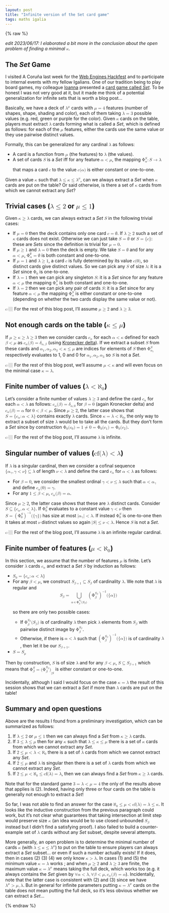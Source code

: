 ```yaml
---
layout: post
title: "Infinite version of the Set card game"
tags: maths igalia
---
```


{% raw %}

  <p><em>edit 2023/06/17: I elaborated a bit more in the conclusion about the open problem of finding a minimal <math xmlns="http://www.w3.org/1998/Math/MathML"><semantics><mi>κ</mi><annotation encoding="TeX">\kappa</annotation></semantics></math>.</em></p>

<h2 id="the-set-game">The <em>Set</em> Game</h2>

<p>I visited A Coruña last week for the <a href="https://webengineshackfest.org">Web Engines Hackfest</a> and to participate to internal events with my fellow Igalians. One of our tradition being to play board games, my colleague <a href="https://www.igalia.com/team/idimitriou">Ioanna</a> presented a <a href="https://en.wikipedia.org/wiki/Set_(card_game)">card game called <em>Set</em></a>. To be honest I was not very good at it, but it made me think of a potential generalization for infinite sets that is worth a blog post…</p>

<p>Basically, we have a deck of <math xmlns="http://www.w3.org/1998/Math/MathML"><semantics><msup><mi>λ</mi><mi>μ</mi></msup><annotation encoding="TeX">\lambda^\mu</annotation></semantics></math> cards with <math xmlns="http://www.w3.org/1998/Math/MathML"><semantics><mrow><mi>μ</mi><mo>=</mo><mn>4</mn></mrow><annotation encoding="TeX">\mu = 4</annotation></semantics></math> features (number of shapes, shape, shading and color), each of them taking <math xmlns="http://www.w3.org/1998/Math/MathML"><semantics><mrow><mi>λ</mi><mo>=</mo><mn>3</mn></mrow><annotation encoding="TeX">\lambda = 3</annotation></semantics></math> possible values (e.g. red, green or purple for the color). Given <math xmlns="http://www.w3.org/1998/Math/MathML"><semantics><mi>κ</mi><annotation encoding="TeX">\kappa</annotation></semantics></math> cards on the table, players must extract <math xmlns="http://www.w3.org/1998/Math/MathML"><semantics><mi>λ</mi><annotation encoding="TeX">\lambda</annotation></semantics></math> cards forming what is called a <em>Set</em>, which is defined as follows: for each of the <math xmlns="http://www.w3.org/1998/Math/MathML"><semantics><mi>μ</mi><annotation encoding="TeX">\mu</annotation></semantics></math> features, either the cards use the same value or they use pairwise distinct values.</p>

<p>Formally, this can be generalized for any cardinal <math xmlns="http://www.w3.org/1998/Math/MathML"><semantics><mi>λ</mi><annotation encoding="TeX">\lambda</annotation></semantics></math> as follows:</p>

<ul>
  <li>A card is a function from <math xmlns="http://www.w3.org/1998/Math/MathML"><semantics><mi>μ</mi><annotation encoding="TeX">\mu</annotation></semantics></math> (the features) to <math xmlns="http://www.w3.org/1998/Math/MathML"><semantics><mi>λ</mi><annotation encoding="TeX">\lambda</annotation></semantics></math> (the values).</li>
  <li>A set of cards <math xmlns="http://www.w3.org/1998/Math/MathML"><semantics><mi>S</mi><annotation encoding="TeX">S</annotation></semantics></math> is a <em>Set</em> iff for any feature <math xmlns="http://www.w3.org/1998/Math/MathML"><semantics><mrow><mi>α</mi><mo>&lt;</mo><mi>μ</mi></mrow><annotation encoding="TeX">\alpha &lt; \mu</annotation></semantics></math>, the mapping
    <math xmlns="http://www.w3.org/1998/Math/MathML"><semantics><mrow><msubsup><mi mathvariant="normal">Φ</mi><mi>α</mi><mi>S</mi></msubsup><mo>:</mo><mi>S</mi><mo stretchy="false">→</mo><mi>λ</mi></mrow><annotation encoding="TeX">\Phi_\alpha^S : S \rightarrow \lambda</annotation></semantics></math>
    <p>that maps a card <math xmlns="http://www.w3.org/1998/Math/MathML"><semantics><mi>c</mi><annotation encoding="TeX">c</annotation></semantics></math> to the value <math xmlns="http://www.w3.org/1998/Math/MathML"><semantics><mrow><mi>c</mi><mo stretchy="false">(</mo><mi>α</mi><mo stretchy="false">)</mo></mrow><annotation encoding="TeX">c(\alpha)</annotation></semantics></math> is either constant or one-to-one.</p>
  </li>
</ul>

<p>Given a value <math xmlns="http://www.w3.org/1998/Math/MathML"><semantics><mi>κ</mi><annotation encoding="TeX">\kappa</annotation></semantics></math> such that <math xmlns="http://www.w3.org/1998/Math/MathML"><semantics><mrow><mi>λ</mi><mo>≤</mo><mi>κ</mi><mo>≤</mo><msup><mi>λ</mi><mi>μ</mi></msup></mrow><annotation encoding="TeX">\lambda \leq \kappa \leq \lambda^\mu</annotation></semantics></math>, can we always extract a <em>Set</em> when <math xmlns="http://www.w3.org/1998/Math/MathML"><semantics><mi>κ</mi><annotation encoding="TeX">\kappa</annotation></semantics></math> cards are put on the table? Or said otherwise, is there a set of <math xmlns="http://www.w3.org/1998/Math/MathML"><semantics><mi>κ</mi><annotation encoding="TeX">\kappa</annotation></semantics></math> cards from which we cannot extract any <em>Set</em>?</p>

<h2 id="trivial-cases-λ2lambda-leq-2-or-μ1mu-leq-1">Trivial cases (<math xmlns="http://www.w3.org/1998/Math/MathML"><semantics><mrow><mi>λ</mi><mo>≤</mo><mn>2</mn></mrow><annotation encoding="TeX">\lambda \leq 2</annotation></semantics></math> or <math xmlns="http://www.w3.org/1998/Math/MathML"><semantics><mrow><mi>μ</mi><mo>≤</mo><mn>1</mn></mrow><annotation encoding="TeX">\mu \leq 1</annotation></semantics></math>)</h2>

<p>Given <math xmlns="http://www.w3.org/1998/Math/MathML"><semantics><mrow><mi>κ</mi><mo>≥</mo><mi>λ</mi></mrow><annotation encoding="TeX">\kappa \geq \lambda</annotation></semantics></math> cards, we can always extract a <em>Set</em> <math xmlns="http://www.w3.org/1998/Math/MathML"><semantics><mi>S</mi><annotation encoding="TeX">S</annotation></semantics></math> in the following trivial cases:</p>

<ul>
  <li>If <math xmlns="http://www.w3.org/1998/Math/MathML"><semantics><mrow><mi>μ</mi><mo>=</mo><mn>0</mn></mrow><annotation encoding="TeX">\mu = 0</annotation></semantics></math> then the deck contains only one card <math xmlns="http://www.w3.org/1998/Math/MathML"><semantics><mrow><mi>c</mi><mo>=</mo><mi>∅</mi></mrow><annotation encoding="TeX">c = \emptyset</annotation></semantics></math>. If <math xmlns="http://www.w3.org/1998/Math/MathML"><semantics><mrow><mi>λ</mi><mo>≥</mo><mn>2</mn></mrow><annotation encoding="TeX">\lambda \geq 2</annotation></semantics></math> such a set of <math xmlns="http://www.w3.org/1998/Math/MathML"><semantics><mi>κ</mi><annotation encoding="TeX">\kappa</annotation></semantics></math> cards does not exist. Otherwise we can just take <math xmlns="http://www.w3.org/1998/Math/MathML"><semantics><mrow><mi>S</mi><mo>=</mo><mi>∅</mi></mrow><annotation encoding="TeX">S = \emptyset</annotation></semantics></math> or <math xmlns="http://www.w3.org/1998/Math/MathML"><semantics><mrow><mi>S</mi><mo>=</mo><mrow><mo stretchy="false">{</mo><mi>c</mi><mo stretchy="false">}</mo></mrow></mrow><annotation encoding="TeX">S ={\{c\}}</annotation></semantics></math>: these are <em>Sets</em> since the definition is trivial for <math xmlns="http://www.w3.org/1998/Math/MathML"><semantics><mrow><mi>μ</mi><mo>=</mo><mn>0</mn></mrow><annotation encoding="TeX">\mu = 0</annotation></semantics></math>.</li>
  <li>If <math xmlns="http://www.w3.org/1998/Math/MathML"><semantics><mrow><mi>μ</mi><mo>≥</mo><mn>1</mn></mrow><annotation encoding="TeX">\mu \geq 1</annotation></semantics></math> and <math xmlns="http://www.w3.org/1998/Math/MathML"><semantics><mrow><mi>λ</mi><mo>=</mo><mn>0</mn></mrow><annotation encoding="TeX">\lambda = 0</annotation></semantics></math> then the deck is empty. We take <math xmlns="http://www.w3.org/1998/Math/MathML"><semantics><mrow><mi>S</mi><mo>=</mo><mi>∅</mi></mrow><annotation encoding="TeX">S = \emptyset</annotation></semantics></math> and for any <math xmlns="http://www.w3.org/1998/Math/MathML"><semantics><mrow><mi>α</mi><mo>&lt;</mo><mi>μ</mi></mrow><annotation encoding="TeX">\alpha &lt; \mu</annotation></semantics></math>, <math xmlns="http://www.w3.org/1998/Math/MathML"><semantics><mrow><msubsup><mi mathvariant="normal">Φ</mi><mi>α</mi><mi>∅</mi></msubsup><mo>=</mo><mi>∅</mi></mrow><annotation encoding="TeX">\Phi_\alpha^\emptyset = \emptyset</annotation></semantics></math> is both constant and one-to-one.</li>
  <li>If <math xmlns="http://www.w3.org/1998/Math/MathML"><semantics><mrow><mi>μ</mi><mo>=</mo><mn>1</mn></mrow><annotation encoding="TeX">\mu = 1</annotation></semantics></math> and <math xmlns="http://www.w3.org/1998/Math/MathML"><semantics><mrow><mi>λ</mi><mo>≥</mo><mn>1</mn></mrow><annotation encoding="TeX">\lambda \geq 1</annotation></semantics></math>, a card <math xmlns="http://www.w3.org/1998/Math/MathML"><semantics><mi>c</mi><annotation encoding="TeX">c</annotation></semantics></math> is fully determined by its value <math xmlns="http://www.w3.org/1998/Math/MathML"><semantics><mrow><mi>c</mi><mo stretchy="false">(</mo><mn>0</mn><mo stretchy="false">)</mo></mrow><annotation encoding="TeX">c(0)</annotation></semantics></math>, so distinct cards give distinct values. So we can pick any <math xmlns="http://www.w3.org/1998/Math/MathML"><semantics><mi>S</mi><annotation encoding="TeX">S</annotation></semantics></math> of size <math xmlns="http://www.w3.org/1998/Math/MathML"><semantics><mi>λ</mi><annotation encoding="TeX">\lambda</annotation></semantics></math>: it is a <em>Set</em> since <math xmlns="http://www.w3.org/1998/Math/MathML"><semantics><msub><mi mathvariant="normal">Φ</mi><mn>0</mn></msub><annotation encoding="TeX">\Phi_0</annotation></semantics></math> is one-to-one.</li>
  <li>If <math xmlns="http://www.w3.org/1998/Math/MathML"><semantics><mrow><mi>λ</mi><mo>=</mo><mn>1</mn></mrow><annotation encoding="TeX">\lambda = 1</annotation></semantics></math> then we can pick any singleton <math xmlns="http://www.w3.org/1998/Math/MathML"><semantics><mi>S</mi><annotation encoding="TeX">S</annotation></semantics></math>: it is a <em>Set</em> since for any feature <math xmlns="http://www.w3.org/1998/Math/MathML"><semantics><mrow><mi>α</mi><mo>&lt;</mo><mi>μ</mi></mrow><annotation encoding="TeX">\alpha &lt; \mu</annotation></semantics></math> the mapping <math xmlns="http://www.w3.org/1998/Math/MathML"><semantics><msubsup><mi mathvariant="normal">Φ</mi><mi>α</mi><mi>S</mi></msubsup><annotation encoding="TeX">\Phi_\alpha^S</annotation></semantics></math> is both constant and one-to-one.</li>
  <li>If <math xmlns="http://www.w3.org/1998/Math/MathML"><semantics><mrow><mi>λ</mi><mo>=</mo><mn>2</mn></mrow><annotation encoding="TeX">\lambda = 2</annotation></semantics></math> then we can pick any pair of cards <math xmlns="http://www.w3.org/1998/Math/MathML"><semantics><mi>S</mi><annotation encoding="TeX">S</annotation></semantics></math>: it is a <em>Set</em> since for any feature <math xmlns="http://www.w3.org/1998/Math/MathML"><semantics><mrow><mi>α</mi><mo>&lt;</mo><mi>μ</mi></mrow><annotation encoding="TeX">\alpha &lt; \mu</annotation></semantics></math> the mapping <math xmlns="http://www.w3.org/1998/Math/MathML"><semantics><msubsup><mi mathvariant="normal">Φ</mi><mi>α</mi><mi>S</mi></msubsup><annotation encoding="TeX">\Phi_\alpha^S</annotation></semantics></math> is either constant or one-to-one (depending on whether the two cards display the same value or not).</li>
</ul>

<p>👉🏼 For the rest of this blog post, I’ll assume <math xmlns="http://www.w3.org/1998/Math/MathML"><semantics><mrow><mi>μ</mi><mo>≥</mo><mn>2</mn></mrow><annotation encoding="TeX">\mu \geq 2</annotation></semantics></math> and <math xmlns="http://www.w3.org/1998/Math/MathML"><semantics><mrow><mi>λ</mi><mo>≥</mo><mn>3</mn></mrow><annotation encoding="TeX">\lambda \geq 3</annotation></semantics></math>.</p>

<h2 id="not-enough-cards-on-the-table-κμkappa-leq-mu">Not enough cards on the table (<math xmlns="http://www.w3.org/1998/Math/MathML"><semantics><mrow><mi>κ</mi><mo>≤</mo><mi>μ</mi></mrow><annotation encoding="TeX">\kappa \leq \mu</annotation></semantics></math>)</h2>

<p>If <math xmlns="http://www.w3.org/1998/Math/MathML"><semantics><mrow><mi>μ</mi><mo>≥</mo><mi>κ</mi><mo>≥</mo><mi>λ</mi><mo>≥</mo><mn>3</mn></mrow><annotation encoding="TeX">\mu \geq \kappa \geq \lambda \geq 3</annotation></semantics></math> then we consider cards <math xmlns="http://www.w3.org/1998/Math/MathML"><semantics><msub><mi>c</mi><mi>α</mi></msub><annotation encoding="TeX">c_\alpha</annotation></semantics></math> for each <math xmlns="http://www.w3.org/1998/Math/MathML"><semantics><mrow><mi>α</mi><mo>&lt;</mo><mi>κ</mi></mrow><annotation encoding="TeX">\alpha &lt; \kappa</annotation></semantics></math> defined for each <math xmlns="http://www.w3.org/1998/Math/MathML"><semantics><mrow><mi>β</mi><mo>&lt;</mo><mi>μ</mi></mrow><annotation encoding="TeX">\beta &lt; \mu</annotation></semantics></math> as <math xmlns="http://www.w3.org/1998/Math/MathML"><semantics><mrow><msub><mi>c</mi><mi>α</mi></msub><mrow><mo stretchy="false">(</mo><mi>β</mi><mo stretchy="false">)</mo></mrow><mo>=</mo><msub><mi>δ</mi><mrow><mi>α</mi><mo>,</mo><mi>β</mi></mrow></msub></mrow><annotation encoding="TeX">c_\alpha{(\beta)} = \delta_{\alpha, \beta} </annotation></semantics></math> (using <a href="https://en.wikipedia.org/wiki/Kronecker_delta">Kronecker delta</a>). If we extract a subset <math xmlns="http://www.w3.org/1998/Math/MathML"><semantics><mi>S</mi><annotation encoding="TeX">S</annotation></semantics></math> from these cards and <math xmlns="http://www.w3.org/1998/Math/MathML"><semantics><mrow><msub><mi>α</mi><mn>1</mn></msub><mo>,</mo><msub><mi>α</mi><mn>2</mn></msub><mo>,</mo><msub><mi>α</mi><mn>3</mn></msub><mo>&lt;</mo><mi>κ</mi><mo>≤</mo><mi>μ</mi></mrow><annotation encoding="TeX">\alpha_1, \alpha_2, \alpha_3 &lt; \kappa \leq \mu</annotation></semantics></math> are indices for elements of <math xmlns="http://www.w3.org/1998/Math/MathML"><semantics><mi>S</mi><annotation encoding="TeX">S</annotation></semantics></math> then <math xmlns="http://www.w3.org/1998/Math/MathML"><semantics><msubsup><mi mathvariant="normal">Φ</mi><msub><mi>α</mi><mn>1</mn></msub><mi>S</mi></msubsup><annotation encoding="TeX">\Phi_{\alpha_1}^S</annotation></semantics></math> respectively evaluates to 1, 0 and 0 for <math xmlns="http://www.w3.org/1998/Math/MathML"><semantics><mrow><msub><mi>α</mi><mn>1</mn></msub><mo>,</mo><msub><mi>α</mi><mn>2</mn></msub><mo>,</mo><msub><mi>α</mi><mn>3</mn></msub></mrow><annotation encoding="TeX">\alpha_1, \alpha_2, \alpha_3</annotation></semantics></math> so <math xmlns="http://www.w3.org/1998/Math/MathML"><semantics><mi>S</mi><annotation encoding="TeX">S</annotation></semantics></math> is not a <em>Set</em>.</p>

<p>👉🏼 For the rest of this blog post, we’ll assume <math xmlns="http://www.w3.org/1998/Math/MathML"><semantics><mrow><mi>μ</mi><mo>&lt;</mo><mi>κ</mi></mrow><annotation encoding="TeX">\mu &lt; \kappa</annotation></semantics></math> and will even focus on the minimal case <math xmlns="http://www.w3.org/1998/Math/MathML"><semantics><mrow><mi>κ</mi><mo>=</mo><mi>λ</mi></mrow><annotation encoding="TeX">\kappa = \lambda</annotation></semantics></math>.</p>

<h2 id="finite-number-of-values-λltℵ0lambda-lt-aleph_0">Finite number of values (<math xmlns="http://www.w3.org/1998/Math/MathML"><semantics><mrow><mi>λ</mi><mo>&lt;</mo><msub><mi>ℵ</mi><mn>0</mn></msub></mrow><annotation encoding="TeX">\lambda &lt; \aleph_0</annotation></semantics></math>)</h2>

<p>Let’s consider a finite number of values <math xmlns="http://www.w3.org/1998/Math/MathML"><semantics><mrow><mi>λ</mi><mo>≥</mo><mn>3</mn></mrow><annotation encoding="TeX">\lambda \geq 3</annotation></semantics></math> and define the card <math xmlns="http://www.w3.org/1998/Math/MathML"><semantics><msub><mi>c</mi><mi>α</mi></msub><annotation encoding="TeX">c_\alpha</annotation></semantics></math> for each <math xmlns="http://www.w3.org/1998/Math/MathML"><semantics><mrow><mi>α</mi><mo>&lt;</mo><mi>λ</mi></mrow><annotation encoding="TeX">\alpha &lt; \lambda</annotation></semantics></math> as follows: <math xmlns="http://www.w3.org/1998/Math/MathML"><semantics><mrow><msub><mi>c</mi><mi>α</mi></msub><mo stretchy="false">(</mo><mi>β</mi><mo stretchy="false">)</mo><mo>=</mo><msub><mi>δ</mi><mrow><mi>α</mi><mo>,</mo><mn>0</mn></mrow></msub></mrow><annotation encoding="TeX">c_\alpha(\beta) = \delta_{\alpha, 0}</annotation></semantics></math> for <math xmlns="http://www.w3.org/1998/Math/MathML"><semantics><mrow><mi>β</mi><mo>=</mo><mn>0</mn></mrow><annotation encoding="TeX">\beta=0</annotation></semantics></math> (again Kronecker delta) and <math xmlns="http://www.w3.org/1998/Math/MathML"><semantics><mrow><msub><mi>c</mi><mi>α</mi></msub><mo stretchy="false">(</mo><mi>β</mi><mo stretchy="false">)</mo><mo>=</mo><mi>α</mi></mrow><annotation encoding="TeX">c_\alpha(\beta) = \alpha</annotation></semantics></math> for <math xmlns="http://www.w3.org/1998/Math/MathML"><semantics><mrow><mn>0</mn><mo>&lt;</mo><mi>β</mi><mo>&lt;</mo><mi>μ</mi></mrow><annotation encoding="TeX">0 &lt; \beta &lt; \mu</annotation></semantics></math>. Since <math xmlns="http://www.w3.org/1998/Math/MathML"><semantics><mrow><mi>μ</mi><mo>≥</mo><mn>2</mn></mrow><annotation encoding="TeX">\mu \geq 2</annotation></semantics></math>, the latter case shows that <math xmlns="http://www.w3.org/1998/Math/MathML"><semantics><mrow><mi>S</mi><mo>=</mo><mo stretchy="false">{</mo><msub><mi>c</mi><mi>α</mi></msub><mo>:</mo><mi>α</mi><mo>&lt;</mo><mi>λ</mi><mo stretchy="false">}</mo></mrow><annotation encoding="TeX">S = \{ c_\alpha : \alpha &lt; \lambda \}</annotation></semantics></math> contains exactly <math xmlns="http://www.w3.org/1998/Math/MathML"><semantics><mi>λ</mi><annotation encoding="TeX">\lambda</annotation></semantics></math> cards. Since <math xmlns="http://www.w3.org/1998/Math/MathML"><semantics><mrow><mi>κ</mi><mo>=</mo><mi>λ</mi><mo>&lt;</mo><msub><mi>ℵ</mi><mn>0</mn></msub></mrow><annotation encoding="TeX">\kappa = \lambda &lt; \aleph_0</annotation></semantics></math>, the only way to extract a subset of size <math xmlns="http://www.w3.org/1998/Math/MathML"><semantics><mi>λ</mi><annotation encoding="TeX">\lambda</annotation></semantics></math> would be to take all the cards. But they don’t form a <em>Set</em> since by construction <math xmlns="http://www.w3.org/1998/Math/MathML"><semantics><mrow><mrow><msub><mi mathvariant="normal">Φ</mi><mn>0</mn></msub><mrow><mo stretchy="false">(</mo><msub><mi>c</mi><mn>0</mn></msub><mo stretchy="false">)</mo></mrow></mrow><mo>=</mo><mn>1</mn><mo>≠</mo><mn>0</mn><mo>=</mo><mrow><msub><mi mathvariant="normal">Φ</mi><mn>0</mn></msub><mrow><mo stretchy="false">(</mo><msub><mi>c</mi><mn>1</mn></msub><mo stretchy="false">)</mo></mrow></mrow><mo>=</mo><mrow><msub><mi mathvariant="normal">Φ</mi><mn>0</mn></msub><mrow><mo stretchy="false">(</mo><msub><mi>c</mi><mn>2</mn></msub><mo stretchy="false">)</mo></mrow></mrow></mrow><annotation encoding="TeX">{\Phi_0{(c_0)}} = 1 \neq 0 = {\Phi_0{(c_1)}} = {\Phi_0{(c_2)}}</annotation></semantics></math>.</p>

<p>👉🏼 For the rest of the blog post, I’ll assume <math xmlns="http://www.w3.org/1998/Math/MathML"><semantics><mi>λ</mi><annotation encoding="TeX">\lambda</annotation></semantics></math> is infinite.</p>

<h2 id="singular-number-of-values-cfλltλmicflambda-lt-lambda">Singular number of values (<math xmlns="http://www.w3.org/1998/Math/MathML"><semantics><mrow><mi>cf</mi><mo stretchy="false">(</mo><mi>λ</mi><mo stretchy="false">)</mo><mo>&lt;</mo><mi>λ</mi></mrow><annotation encoding="TeX">\mi{cf}(\lambda) &lt; \lambda</annotation></semantics></math>)</h2>

<p>If <math xmlns="http://www.w3.org/1998/Math/MathML"><semantics><mi>λ</mi><annotation encoding="TeX">\lambda</annotation></semantics></math> is a singular cardinal, then we consider a cofinal sequence <math xmlns="http://www.w3.org/1998/Math/MathML"><semantics><mrow><mrow><mo stretchy="false">{</mo><msub><mi>α</mi><mi>γ</mi></msub><mo>,</mo><mi>γ</mi><mo>&lt;</mo><mi>ν</mi><mo stretchy="false">}</mo></mrow><mo>⊆</mo><mi>λ</mi></mrow><annotation encoding="TeX">{\{ \alpha_{\gamma}, \gamma &lt; \nu \}} \subseteq \lambda</annotation></semantics></math> of length <math xmlns="http://www.w3.org/1998/Math/MathML"><semantics><mrow><mi>ν</mi><mo>&lt;</mo><mi>λ</mi></mrow><annotation encoding="TeX">\nu &lt; \lambda</annotation></semantics></math> and define the card <math xmlns="http://www.w3.org/1998/Math/MathML"><semantics><msub><mi>c</mi><mi>α</mi></msub><annotation encoding="TeX">c_\alpha</annotation></semantics></math> for <math xmlns="http://www.w3.org/1998/Math/MathML"><semantics><mrow><mi>α</mi><mo>&lt;</mo><mi>λ</mi></mrow><annotation encoding="TeX">\alpha &lt; \lambda</annotation></semantics></math> as follows:</p>

<ul>
  <li>For <math xmlns="http://www.w3.org/1998/Math/MathML"><semantics><mrow><mi>β</mi><mo>=</mo><mn>0</mn></mrow><annotation encoding="TeX">\beta = 0</annotation></semantics></math>, we consider the smallest ordinal <math xmlns="http://www.w3.org/1998/Math/MathML"><semantics><mrow><mi>γ</mi><mo>&lt;</mo><mi>ν</mi><mo>≤</mo><mi>λ</mi></mrow><annotation encoding="TeX">\gamma &lt; \nu \leq \lambda</annotation></semantics></math> such that <math xmlns="http://www.w3.org/1998/Math/MathML"><semantics><mrow><mi>α</mi><mo>&lt;</mo><msub><mi>α</mi><mi>γ</mi></msub></mrow><annotation encoding="TeX">\alpha &lt; \alpha_\gamma</annotation></semantics></math> and define <math xmlns="http://www.w3.org/1998/Math/MathML"><semantics><mrow><msub><mi>c</mi><mi>α</mi></msub><mrow><mo stretchy="false">(</mo><mn>0</mn><mo stretchy="false">)</mo></mrow><mo>=</mo><mi>γ</mi></mrow><annotation encoding="TeX">c_\alpha{(0)} = \gamma</annotation></semantics></math>.</li>
  <li>For any <math xmlns="http://www.w3.org/1998/Math/MathML"><semantics><mrow><mn>1</mn><mo>≤</mo><mi>β</mi><mo>&lt;</mo><mi>μ</mi></mrow><annotation encoding="TeX">1 \leq \beta &lt; \mu</annotation></semantics></math>, <math xmlns="http://www.w3.org/1998/Math/MathML"><semantics><mrow><mrow><msub><mi>c</mi><mi>α</mi></msub><mrow><mo stretchy="false">(</mo><mi>β</mi><mo stretchy="false">)</mo></mrow></mrow><mo>=</mo><mi>α</mi></mrow><annotation encoding="TeX">{c_\alpha{(\beta)}} = \alpha</annotation></semantics></math>.</li>
</ul>

<p>Since <math xmlns="http://www.w3.org/1998/Math/MathML"><semantics><mrow><mi>μ</mi><mo>≥</mo><mn>2</mn></mrow><annotation encoding="TeX">\mu \geq 2</annotation></semantics></math>, the latter case shows that these are <math xmlns="http://www.w3.org/1998/Math/MathML"><semantics><mi>λ</mi><annotation encoding="TeX">\lambda</annotation></semantics></math> distinct cards. Consider <math xmlns="http://www.w3.org/1998/Math/MathML"><semantics><mrow><mi>S</mi><mo>⊆</mo><mrow><mo stretchy="false">{</mo><msub><mi>c</mi><mi>α</mi></msub><mo>,</mo><mi>α</mi><mo>&lt;</mo><mi>λ</mi><mo stretchy="false">}</mo></mrow></mrow><annotation encoding="TeX">S \subseteq {\{c_\alpha, \alpha &lt; \lambda \}}</annotation></semantics></math>. If <math xmlns="http://www.w3.org/1998/Math/MathML"><semantics><msubsup><mi mathvariant="normal">Φ</mi><mn>0</mn><mi>S</mi></msubsup><annotation encoding="TeX">\Phi_0^S</annotation></semantics></math> evaluates to a constant value <math xmlns="http://www.w3.org/1998/Math/MathML"><semantics><mrow><mi>γ</mi><mo>&lt;</mo><mi>ν</mi></mrow><annotation encoding="TeX">\gamma &lt; \nu</annotation></semantics></math> then <math xmlns="http://www.w3.org/1998/Math/MathML"><semantics><mrow><mi>S</mi><mo>=</mo><msup><mrow><mo>(</mo><msubsup><mi mathvariant="normal">Φ</mi><mn>0</mn><mi>S</mi></msubsup><mo>)</mo></mrow><mrow><mo>−</mo><mn>1</mn></mrow></msup><mo stretchy="false">(</mo><mo stretchy="false">{</mo><mi>γ</mi><mo stretchy="false">}</mo><mo stretchy="false">)</mo></mrow><annotation encoding="TeX">S = {\left(\Phi_0^S\right)}^{-1}(\{\gamma\})</annotation></semantics></math> has size at most <math xmlns="http://www.w3.org/1998/Math/MathML"><semantics><mrow><mrow><mo stretchy="false">|</mo><msub><mi>α</mi><mi>γ</mi></msub><mo stretchy="false">|</mo></mrow><mo>&lt;</mo><mi>λ</mi></mrow><annotation encoding="TeX">{|\alpha_\gamma|} &lt; \lambda</annotation></semantics></math>. If instead <math xmlns="http://www.w3.org/1998/Math/MathML"><semantics><msubsup><mi mathvariant="normal">Φ</mi><mn>0</mn><mi>S</mi></msubsup><annotation encoding="TeX">\Phi_0^S</annotation></semantics></math> is one-to-one then it takes at most <math xmlns="http://www.w3.org/1998/Math/MathML"><semantics><mi>ν</mi><annotation encoding="TeX">\nu</annotation></semantics></math> distinct values so again <math xmlns="http://www.w3.org/1998/Math/MathML"><semantics><mrow><mrow><mo stretchy="false">|</mo><mi>S</mi><mo stretchy="false">|</mo></mrow><mo>≤</mo><mi>ν</mi><mo>&lt;</mo><mi>λ</mi></mrow><annotation encoding="TeX">{|S|} \leq \nu &lt; \lambda</annotation></semantics></math>. Hence <math xmlns="http://www.w3.org/1998/Math/MathML"><semantics><mi>S</mi><annotation encoding="TeX">S</annotation></semantics></math> is not a <em>Set</em>.</p>

<p>👉🏼 For the rest of the blog post, I’ll assume <math xmlns="http://www.w3.org/1998/Math/MathML"><semantics><mi>λ</mi><annotation encoding="TeX">\lambda</annotation></semantics></math> is an infinite regular cardinal.</p>

<h2 id="finite-number-of-features-μltℵ0mu-lt-aleph_0">Finite number of features (<math xmlns="http://www.w3.org/1998/Math/MathML"><semantics><mrow><mi>μ</mi><mo>&lt;</mo><msub><mi>ℵ</mi><mn>0</mn></msub></mrow><annotation encoding="TeX">\mu &lt; \aleph_0</annotation></semantics></math>)</h2>

<p>In this section, we assume that the number of features <math xmlns="http://www.w3.org/1998/Math/MathML"><semantics><mi>μ</mi><annotation encoding="TeX">\mu</annotation></semantics></math> is finite. Let’s consider <math xmlns="http://www.w3.org/1998/Math/MathML"><semantics><mi>λ</mi><annotation encoding="TeX">\lambda</annotation></semantics></math> cards <math xmlns="http://www.w3.org/1998/Math/MathML"><semantics><msub><mi>c</mi><mi>α</mi></msub><annotation encoding="TeX">c_\alpha</annotation></semantics></math> and extract a <em>Set</em> <math xmlns="http://www.w3.org/1998/Math/MathML"><semantics><mi>S</mi><annotation encoding="TeX">S</annotation></semantics></math> by induction as follows:</p>

<ul>
  <li>
    <math xmlns="http://www.w3.org/1998/Math/MathML"><semantics><mrow><msub><mi>S</mi><mn>0</mn></msub><mo>=</mo><mo stretchy="false">{</mo><msub><mi>c</mi><mi>α</mi></msub><mo>:</mo><mi>α</mi><mo>&lt;</mo><mi>λ</mi><mo stretchy="false">}</mo></mrow><annotation encoding="TeX">S_0 = \{ c_\alpha : \alpha &lt; \lambda \}</annotation></semantics></math>
  </li>
  <li>For any <math xmlns="http://www.w3.org/1998/Math/MathML"><semantics><mrow><mi>β</mi><mo>&lt;</mo><mi>μ</mi></mrow><annotation encoding="TeX">\beta &lt; \mu</annotation></semantics></math>, we construct <math xmlns="http://www.w3.org/1998/Math/MathML"><semantics><mrow><msub><mi>S</mi><mrow><mi>β</mi><mo>+</mo><mn>1</mn></mrow></msub><mo>⊆</mo><msub><mi>S</mi><mi>β</mi></msub></mrow><annotation encoding="TeX">S_{\beta+1} \subseteq S_{\beta}</annotation></semantics></math> of cardinality <math xmlns="http://www.w3.org/1998/Math/MathML"><semantics><mi>λ</mi><annotation encoding="TeX">\lambda</annotation></semantics></math>. We note that <math xmlns="http://www.w3.org/1998/Math/MathML"><semantics><mi>λ</mi><annotation encoding="TeX">\lambda</annotation></semantics></math> is regular and
    <math xmlns="http://www.w3.org/1998/Math/MathML" display="block"><semantics><mrow><msub><mi>S</mi><mi>β</mi></msub><mo>=</mo><mrow><munder><mo>⋃</mo><mrow><mi>α</mi><mo>∊</mo><msubsup><mi mathvariant="normal">Φ</mi><mi>β</mi><msub><mi>S</mi><mi>β</mi></msub></msubsup><mrow><mo stretchy="false">(</mo><msub><mi>S</mi><mi>β</mi></msub><mo stretchy="false">)</mo></mrow></mrow></munder><msup><mrow><mo>(</mo><msubsup><mi mathvariant="normal">Φ</mi><mi>β</mi><msub><mi>S</mi><mi>β</mi></msub></msubsup><mo>)</mo></mrow><mrow><mo>−</mo><mn>1</mn></mrow></msup><mrow><mo stretchy="false">(</mo><mo stretchy="false">{</mo><mi>α</mi><mo stretchy="false">}</mo><mo stretchy="false">)</mo></mrow></mrow></mrow><annotation encoding="TeX">
S_\beta = {\bigcup_{\alpha \in \Phi_\beta^{S_\beta}{(S_\beta)}}
         {\left(\Phi_\beta^{S_\beta}\right)}^{-1}{(\{\alpha\})}
              }
</annotation></semantics></math>
    <p>so there are only two possible cases:</p>
    <ul>
      <li>If <math xmlns="http://www.w3.org/1998/Math/MathML"><semantics><mrow><msubsup><mi mathvariant="normal">Φ</mi><mi>β</mi><msub><mi>S</mi><mi>β</mi></msub></msubsup><mrow><mo stretchy="false">(</mo><msub><mi>S</mi><mi>β</mi></msub><mo stretchy="false">)</mo></mrow></mrow><annotation encoding="TeX">\Phi_\beta^{S_\beta}{(S_\beta)}</annotation></semantics></math> is of cardinality <math xmlns="http://www.w3.org/1998/Math/MathML"><semantics><mi>λ</mi><annotation encoding="TeX">\lambda</annotation></semantics></math> then pick <math xmlns="http://www.w3.org/1998/Math/MathML"><semantics><mi>λ</mi><annotation encoding="TeX">\lambda</annotation></semantics></math> elements from <math xmlns="http://www.w3.org/1998/Math/MathML"><semantics><msub><mi>S</mi><mi>β</mi></msub><annotation encoding="TeX">S_\beta</annotation></semantics></math> with pairwise distinct image by <math xmlns="http://www.w3.org/1998/Math/MathML"><semantics><msubsup><mi mathvariant="normal">Φ</mi><mi>β</mi><msub><mi>S</mi><mi>β</mi></msub></msubsup><annotation encoding="TeX">\Phi_\beta^{S_\beta}</annotation></semantics></math>.</li>
      <li>Otherwise, if there is <math xmlns="http://www.w3.org/1998/Math/MathML"><semantics><mrow><mi>α</mi><mo>&lt;</mo><mi>λ</mi></mrow><annotation encoding="TeX">\alpha &lt; \lambda</annotation></semantics></math> such that <math xmlns="http://www.w3.org/1998/Math/MathML"><semantics><mrow><msup><mrow><mo>(</mo><msubsup><mi mathvariant="normal">Φ</mi><mi>β</mi><msub><mi>S</mi><mi>β</mi></msub></msubsup><mo>)</mo></mrow><mrow><mo>−</mo><mn>1</mn></mrow></msup><mrow><mo stretchy="false">(</mo><mo stretchy="false">{</mo><mi>α</mi><mo stretchy="false">}</mo><mo stretchy="false">)</mo></mrow></mrow><annotation encoding="TeX">{\left(\Phi_\beta^{S_\beta}\right)}^{-1}{(\{\alpha\})}</annotation></semantics></math> is of cardinality <math xmlns="http://www.w3.org/1998/Math/MathML"><semantics><mi>λ</mi><annotation encoding="TeX">\lambda</annotation></semantics></math>, then let it be our <math xmlns="http://www.w3.org/1998/Math/MathML"><semantics><msub><mi>S</mi><mrow><mi>β</mi><mo>+</mo><mn>1</mn></mrow></msub><annotation encoding="TeX">S_{\beta+1}</annotation></semantics></math>.</li>
    </ul>
  </li>
  <li>
    <math xmlns="http://www.w3.org/1998/Math/MathML"><semantics><mrow><mi>S</mi><mo>=</mo><msub><mi>S</mi><mi>μ</mi></msub></mrow><annotation encoding="TeX">S = S_{\mu}</annotation></semantics></math>
  </li>
</ul>

<p>Then by construction, <math xmlns="http://www.w3.org/1998/Math/MathML"><semantics><mi>S</mi><annotation encoding="TeX">S</annotation></semantics></math> is of size <math xmlns="http://www.w3.org/1998/Math/MathML"><semantics><mi>λ</mi><annotation encoding="TeX">\lambda</annotation></semantics></math> and for any <math xmlns="http://www.w3.org/1998/Math/MathML"><semantics><mrow><mi>β</mi><mo>&lt;</mo><mi>μ</mi></mrow><annotation encoding="TeX">\beta &lt; \mu</annotation></semantics></math>, <math xmlns="http://www.w3.org/1998/Math/MathML"><semantics><mrow><mi>S</mi><mo>⊆</mo><msub><mi>S</mi><mrow><mi>β</mi><mo>+</mo><mn>1</mn></mrow></msub></mrow><annotation encoding="TeX">S \subseteq S_{\beta+1}</annotation></semantics></math> which means that <math xmlns="http://www.w3.org/1998/Math/MathML"><semantics><mrow><msubsup><mi mathvariant="normal">Φ</mi><mi>β</mi><mi>S</mi></msubsup><mo>=</mo><msub><mrow><mo stretchy="false">(</mo><msubsup><mi mathvariant="normal">Φ</mi><mi>β</mi><msub><mi>S</mi><mi>β</mi></msub></msubsup><mo stretchy="false">)</mo></mrow><mrow><mo stretchy="false">|</mo><mi>S</mi></mrow></msub></mrow><annotation encoding="TeX">\Phi_\beta^S =
 {
 {(\Phi_\beta^{S_\beta})}_{| S}}</annotation></semantics></math> is either constant or one-to-one.</p>

<p>Incidentally, although I said I would focus on the case <math xmlns="http://www.w3.org/1998/Math/MathML"><semantics><mrow><mi>κ</mi><mo>=</mo><mi>λ</mi></mrow><annotation encoding="TeX">\kappa = \lambda</annotation></semantics></math> the result of this session shows that we can extract a <em>Set</em> if more than <math xmlns="http://www.w3.org/1998/Math/MathML"><semantics><mi>λ</mi><annotation encoding="TeX">\lambda</annotation></semantics></math> cards are put on the table!</p>

<h2 id="summary-and-open-questions">Summary and open questions</h2>

<p>Above are the results I found from a preliminary investigation, which can be summarized as follows:</p>

<ol>
  <li>If <math xmlns="http://www.w3.org/1998/Math/MathML"><semantics><mrow><mi>λ</mi><mo>≤</mo><mn>2</mn></mrow><annotation encoding="TeX">\lambda \leq 2</annotation></semantics></math> or <math xmlns="http://www.w3.org/1998/Math/MathML"><semantics><mrow><mi>μ</mi><mo>≤</mo><mn>1</mn></mrow><annotation encoding="TeX">\mu \leq 1</annotation></semantics></math> then we can always find a <em>Set</em> from <math xmlns="http://www.w3.org/1998/Math/MathML"><semantics><mrow><mi>κ</mi><mo>≥</mo><mi>λ</mi></mrow><annotation encoding="TeX">\kappa \geq \lambda</annotation></semantics></math> cards.</li>
  <li>If <math xmlns="http://www.w3.org/1998/Math/MathML"><semantics><mrow><mn>3</mn><mo>≤</mo><mi>λ</mi><mo>≤</mo><mi>μ</mi></mrow><annotation encoding="TeX">3 \leq \lambda \leq \mu</annotation></semantics></math> then for any <math xmlns="http://www.w3.org/1998/Math/MathML"><semantics><mi>κ</mi><annotation encoding="TeX">\kappa</annotation></semantics></math> such that <math xmlns="http://www.w3.org/1998/Math/MathML"><semantics><mrow><mi>λ</mi><mo>≤</mo><mi>κ</mi><mo>≤</mo><mi>μ</mi></mrow><annotation encoding="TeX">\lambda \leq \kappa \leq \mu</annotation></semantics></math> there is a set of <math xmlns="http://www.w3.org/1998/Math/MathML"><semantics><mi>κ</mi><annotation encoding="TeX">\kappa</annotation></semantics></math> cards from which we cannot extract any <em>Set</em>.</li>
  <li>If <math xmlns="http://www.w3.org/1998/Math/MathML"><semantics><mrow><mn>2</mn><mo>≤</mo><mi>μ</mi><mo>&lt;</mo><mi>λ</mi><mo>&lt;</mo><msub><mi>ℵ</mi><mn>0</mn></msub></mrow><annotation encoding="TeX">2 \leq \mu &lt; \lambda &lt; \aleph_0</annotation></semantics></math> there is a set of <math xmlns="http://www.w3.org/1998/Math/MathML"><semantics><mi>λ</mi><annotation encoding="TeX">\lambda</annotation></semantics></math> cards from which we cannot extract any <em>Set</em>.</li>
  <li>If <math xmlns="http://www.w3.org/1998/Math/MathML"><semantics><mrow><mn>2</mn><mo>≤</mo><mi>μ</mi></mrow><annotation encoding="TeX">2 \leq \mu</annotation></semantics></math> and <math xmlns="http://www.w3.org/1998/Math/MathML"><semantics><mi>λ</mi><annotation encoding="TeX">\lambda</annotation></semantics></math> is singular then there is a set of <math xmlns="http://www.w3.org/1998/Math/MathML"><semantics><mi>λ</mi><annotation encoding="TeX">\lambda</annotation></semantics></math> cards from which we cannot extract any <em>Set</em>.</li>
  <li>If <math xmlns="http://www.w3.org/1998/Math/MathML"><semantics><mrow><mn>2</mn><mo>≤</mo><mi>μ</mi><mo>&lt;</mo><msub><mi>ℵ</mi><mn>0</mn></msub><mo>≤</mo><mrow><mi>cf</mi><mo stretchy="false">(</mo><mi>λ</mi><mo stretchy="false">)</mo></mrow><mo>=</mo><mi>λ</mi></mrow><annotation encoding="TeX">2 \leq \mu &lt; \aleph_0 \leq {\mi{cf}(\lambda)} = \lambda</annotation></semantics></math>, then we can always find a <em>Set</em> from <math xmlns="http://www.w3.org/1998/Math/MathML"><semantics><mrow><mi>κ</mi><mo>≥</mo><mi>λ</mi></mrow><annotation encoding="TeX">\kappa \geq \lambda</annotation></semantics></math> cards.</li>
</ol>

<p>Note that for the standard game <math xmlns="http://www.w3.org/1998/Math/MathML"><semantics><mrow><mn>3</mn><mo>=</mo><mi>λ</mi><mo>&lt;</mo><mi>μ</mi><mo>=</mo><mn>4</mn></mrow><annotation encoding="TeX">3 = \lambda &lt; \mu = 4</annotation></semantics></math> the only of the results above that applies is (2). Indeed, having only three or four cards on the table is generally not enough to extract a <em>Set</em>!</p>

<p>So far, I was not able to find an answer for the case <math xmlns="http://www.w3.org/1998/Math/MathML"><semantics><mrow><msub><mi>ℵ</mi><mn>0</mn></msub><mo>≤</mo><mi>μ</mi><mo>&lt;</mo><mrow><mi>cf</mi><mo stretchy="false">(</mo><mi>λ</mi><mo stretchy="false">)</mo></mrow><mo>=</mo><mi>λ</mi><mo>≤</mo><mi>κ</mi></mrow><annotation encoding="TeX">\aleph_0 \leq \mu &lt; {\mi{cf}(\lambda)} = \lambda \leq \kappa</annotation></semantics></math>. It looks like the inductive construction from the previous paragraph could work, but it’s not clear what guarantees that taking intersection at limit step would preserve size <math xmlns="http://www.w3.org/1998/Math/MathML"><semantics><mi>κ</mi><annotation encoding="TeX">\kappa</annotation></semantics></math> (an idea would be to use closed unbounded <math xmlns="http://www.w3.org/1998/Math/MathML"><semantics><msub><mi>S</mi><mi>β</mi></msub><annotation encoding="TeX">S_\beta</annotation></semantics></math> instead but I didn’t find a satisfying proof). I also failed to build a counter-example set of <math xmlns="http://www.w3.org/1998/Math/MathML"><semantics><mi>λ</mi><annotation encoding="TeX">\lambda</annotation></semantics></math> cards without any <em>Set</em> subset, despite several attempts.</p>

<p>More generally, an open problem is to determine the minimal number of cards <math xmlns="http://www.w3.org/1998/Math/MathML"><semantics><mi>κ</mi><annotation encoding="TeX">\kappa</annotation></semantics></math> (with <math xmlns="http://www.w3.org/1998/Math/MathML"><semantics><mrow><mi>λ</mi><mo>≤</mo><mi>κ</mi><mo>≤</mo><msup><mi>λ</mi><mi>μ</mi></msup></mrow><annotation encoding="TeX">\lambda \leq \kappa \leq \lambda^\mu</annotation></semantics></math>) to put on the table to ensure players can always extract a <em>Set</em> subset… or even if such a number actually exists! If it does, then in cases (2) (3) (4) we only know <math xmlns="http://www.w3.org/1998/Math/MathML"><semantics><mrow><mi>κ</mi><mo>&gt;</mo><mi>λ</mi></mrow><annotation encoding="TeX">\kappa &gt; \lambda</annotation></semantics></math>. In cases (1) and (5) the minimum value <math xmlns="http://www.w3.org/1998/Math/MathML"><semantics><mrow><mi>κ</mi><mo>=</mo><mi>λ</mi></mrow><annotation encoding="TeX">\kappa = \lambda</annotation></semantics></math> works ; and when <math xmlns="http://www.w3.org/1998/Math/MathML"><semantics><mrow><mi>μ</mi><mo>≥</mo><mn>2</mn></mrow><annotation encoding="TeX">\mu \geq 2</annotation></semantics></math> and <math xmlns="http://www.w3.org/1998/Math/MathML"><semantics><mrow><mi>λ</mi><mo>≥</mo><mn>3</mn></mrow><annotation encoding="TeX">\lambda \geq 3</annotation></semantics></math> are finite, the maximum value <math xmlns="http://www.w3.org/1998/Math/MathML"><semantics><mrow><mi>κ</mi><mo>=</mo><msup><mi>λ</mi><mi>μ</mi></msup></mrow><annotation encoding="TeX">\kappa = \lambda^\mu</annotation></semantics></math> means taking the full deck, which works too (e.g. it always contains the <em>Set</em> given by <math xmlns="http://www.w3.org/1998/Math/MathML"><semantics><mrow><mo>∀</mo><mi>α</mi><mo>&lt;</mo><mi>λ</mi><mo>,</mo><mo>∀</mo><mi>β</mi><mo>&lt;</mo><mi>μ</mi><mo>,</mo><msub><mi>c</mi><mi>α</mi></msub><mo stretchy="false">(</mo><mi>β</mi><mo stretchy="false">)</mo><mo>=</mo><mi>α</mi></mrow><annotation encoding="TeX">\forall \alpha &lt; \lambda, \forall \beta &lt; \mu, c_\alpha(\beta) = \alpha</annotation></semantics></math>). Incidentally, note that the latter case is consistent with (2) and (3) since we have <math xmlns="http://www.w3.org/1998/Math/MathML"><semantics><mrow><msup><mi>λ</mi><mi>μ</mi></msup><mo>&gt;</mo><mi>μ</mi><mo>,</mo><mi>λ</mi></mrow><annotation encoding="TeX">\lambda^\mu &gt; \mu, \lambda</annotation></semantics></math>. But in general for infinite parameters putting <math xmlns="http://www.w3.org/1998/Math/MathML"><semantics><mrow><mi>κ</mi><mo>=</mo><msup><mi>λ</mi><mi>μ</mi></msup></mrow><annotation encoding="TeX">\kappa = \lambda^\mu</annotation></semantics></math> cards on the table does not mean putting the full deck, so it’s less obvious whether we can extract a <em>Set</em>…</p>
{% endraw %}

